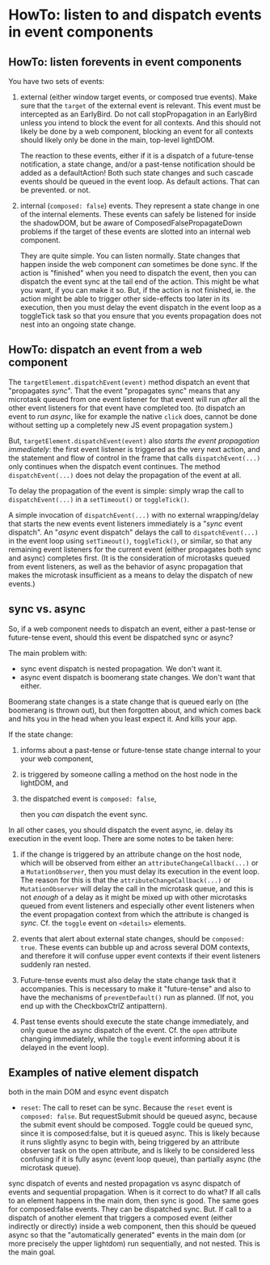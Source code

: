 # HowTo: listen to and dispatch events in event components

## HowTo: listen forevents in event components

You have two sets of events:

1. external (either window target events, or composed true events). Make sure that the `target` of the external event is relevant. This event must be intercepted as an EarlyBird. Do not call stopPropagation in an EarlyBird unless you intend to block the event for all contexts. And this should not likely be done by a web component, blocking an event for all contexts should likely only be done in the main, top-level lightDOM. 

   The reaction to these events, either if it is a dispatch of a future-tense notification, a state change, and/or a past-tense notification should be added as a defaultAction! Both such state changes and such cascade events should be queued in the event loop. As default actions. That can be prevented. or not. 

2. internal  (`composed: false`) events. They represent a state change in one of the internal elements. These events can safely be listened for inside the shadowDOM, but be aware of ComposedFalsePropagateDown problems if the target of these events are slotted into an internal web component. 

   They are quite simple. You can listen normally. State changes that happen inside the web component *can* sometimes be done sync. If the action is "finished" when you need to dispatch the event, then you can dispatch the event sync at the tail end of the action. This might be what you want, if you can make it so. But, if the action is not finished, ie. the action might be able to trigger other side-effects too later in its execution, then you must delay the event dispatch in the event loop as a toggleTick task so that you ensure that you events propagation does not nest into an ongoing state change.
   
## HowTo: dispatch an event from a web component

The `targetElement.dispatchEvent(event)` method dispatch an event that "propagates *sync*". That the event "propagates sync" means that any microtask queued from one event listener for that event will run *after* all the other event listeners for that event have completed too. (to dispatch an event to *run async*, like for example the native `click` does, cannot be done without setting up a completely new JS event propagation system.)

But, `targetElement.dispatchEvent(event)` also *starts the event propagation immediately*: the first event listener is triggered as the very next action, and the statement and flow of control in the frame that calls `dispatchEvent(...)` only continues when the dispatch event continues. The method `dispatchEvent(...)` does not delay the propagation of the event at all.
 
To delay the propagation of the event is simple: simply wrap the call to `dispatchEvent(...)` in a `setTimeout()` or `toggleTick()`.

A simple invocation of `dispatchEvent(...)` with no external wrapping/delay that starts the new events event listeners immediately is a "*sync* event dispatch". An "*async* event dispatch" delays the call to `dispatchEvent(...)` in the event loop using `setTimeout()`, `toggleTick()`, or similar, so that any remaining event listeners for the current event (either propagates both sync and async) completes first. (It is the consideration of microtasks queued from event listeners, as well as the behavior of async propagation that makes the microtask insufficient as a means to delay the dispatch of new events.)

## sync vs. async

So, if a web component needs to dispatch an event, either a past-tense or future-tense event, should this event be dispatched sync or async?

The main problem with:
 * sync event dispatch is nested propagation. We don't want it.
 * async event dispatch is boomerang state changes. We don't want that either.
 
Boomerang state changes is a state change that is queued early on (the boomerang is thrown out), but then forgotten about, and which comes back and hits you in the head when you least expect it. And kills your app.

If the state change:
1. informs about a past-tense or future-tense state change internal to your your web component,
2. is triggered by someone calling a method on the host node in the lightDOM, and
3. the dispatched event is `composed: false`,

   then you *can* dispatch the event sync.

In all other cases, you should dispatch the event async, ie. delay its execution in the event loop. There are some notes to be taken here:

1. if the change is triggered by an attribute change on the host node, which will be observed from either an `attributeChangeCallback(...)` or a `MutationObserver`, then you must delay its execution in the event loop. The reason for this is that the `attributeChangeCallback(...)` or `MutationObserver` will delay the call in the microtask queue, and this is not *enough* of a delay as it might be mixed up with other microtasks queued from event listeners and especially other event listeners when the event propagation context from which the attribute is changed is *sync*. Cf. the `toggle` event on `<details>` elements.

2. events that alert about external state changes, should be `composed: true`. These events can bubble up and across several DOM contexts, and therefore it will confuse upper event contexts if their event listeners suddenly ran nested.
 
3. Future-tense events must also delay the state change task that it accompanies. This is necessary to make it "future-tense" and also to have the mechanisms of `preventDefault()` run as planned. (If not, you end up with the CheckboxCtrlZ antipattern).
 
4. Past tense events should execute the state change immediately, and only queue the async dispatch of the event. Cf. the `open` attribute changing immediately, while the `toggle` event informing about it is delayed in the event loop).

## Examples of native element dispatch

both in the main DOM and esync event dispatch

* `reset`: The call to reset can be sync. Because the `reset` event is `composed: false`. But requestSubmit should be queued async, because the submit event should be composed.
  Toggle could be queued sync, since it is composed:false, but it is queued async. This is likely because it runs slightly async to begin with, being triggered by an attribute observer task on the open attribute, and is likely to be considered less confusing if it is fully async (event loop queue), than partially async (the microtask queue).

sync dispatch of events and nested propagation vs async dispatch of events and sequential propagation. When is it correct to do what? If all calls to an element happens in the main dom, then sync is good. The same goes for composed:false events. They can be dispatched sync. But. If call to a dispatch of another element that triggers a composed event (either indirectly or directly) inside a web component, then this should be queued async so that the "automatically generated" events in the main dom (or more precisely the upper lightdom) run sequentially, and not nested. This is the main goal.



   
```html


```
   
    